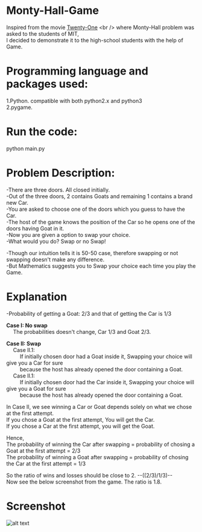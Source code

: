 # Monty-Hall-Game

Inspired from the movie [Twenty-One](https://en.wikipedia.org/wiki/21_(2008_film)) <br />
where Monty-Hall problem was asked to the students of MIT, <br />
I decided to demonstrate it to the high-school students with the help of Game. <br />


# Programming language and packages used:

1.Python. compatible with both python2.x and python3<br />
2.pygame.<br />

# Run the code:
python main.py

# Problem Description:

-There are three doors. All closed initially. <br />
-Out of the three doors, 2 contains Goats and remaining 1 contains a brand new Car. <br />
-You are asked to choose one of the doors which you guess to have the Car. <br />
-The host of the game knows the position of the Car so he opens one of the doors having Goat in it. <br />
-Now you are given a option to swap your choice. <br />
-What would you do? Swap or no Swap! <br />

-Though our intuition tells it is 50-50 case, therefore swapping or not swapping doesn't make any difference. <br />
-But Mathematics suggests you to Swap your choice each time you play the Game. <br />


# Explanation

-Probability of getting a Goat: 2/3 and that of getting the Car is 1/3 <br />

**Case I: No swap** <br />
	&emsp; The probabilities doesn't change, Car 1/3 and Goat 2/3. <br />

**Case II: Swap** <br />
	&emsp; Case II.1: <br />
		&emsp; &emsp; If initially chosen door had a Goat inside it, Swapping your choice will give you a Car for sure <br />
		&emsp; &emsp; because the host has already opened the door containing a Goat. <br />
	&emsp; Case II.1: <br />
		&emsp; &emsp; If initially chosen door had the Car inside it, Swapping your choice will give you a Goat for sure <br />
		&emsp; &emsp; because the host has already opened the door containing a Goat. <br />

In Case II, we see winning a Car or Goat depends solely on what we chose at the first attempt. <br />
If you chose a Goat at the first attempt, You will get the Car. <br />
If you chose a Car at the first attempt, you will get the Goat. <br />

Hence, <br />
The probability of winning the Car after swapping = probability of chosing a Goat at the first attempt = 2/3 <br />
The probability of winning a Goat after swapping = probability of chosing the Car at the first attempt = 1/3 <br />

So the ratio of wins and losses should be close to 2. --((2/3)/1/3)-- <br />
Now see the below screenshot from the game. The ratio is 1.8. <br />

# Screenshot

![alt text](https://github.com/speedious/Monty-Hall-Game/blob/master/monty_hall/Monty_Hall_Game.png)









